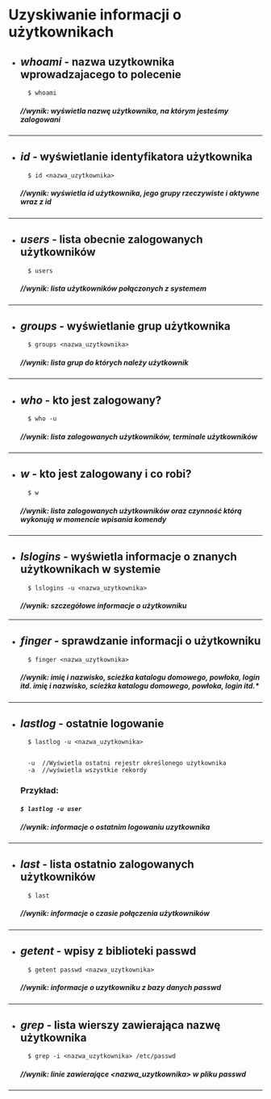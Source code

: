 # Uzyskiwanie informacji o użytkownikach

* ## _**whoami**_ - nazwa uzytkownika wprowadzajacego to polecenie 
		$ whoami
	##### *//wynik: wyświetla nazwę użytkownika, na którym jesteśmy zalogowani*
---
* ## _**id**_ - wyświetlanie identyfikatora użytkownika
		$ id <nazwa_uzytkownika>
	##### *//wynik: wyświetla id użytkownika, jego grupy rzeczywiste i aktywne wraz z id*
---
* ## _**users**_ - lista obecnie zalogowanych użytkowników
		$ users
	##### *//wynik: lista użytkowników połączonych z systemem*
---
* ## _**groups**_ - wyświetlanie grup użytkownika 
		$ groups <nazwa_uzytkownika>
	##### *//wynik: lista grup do których należy użytkownik*
---
* ## _**who**_ - kto jest zalogowany?
 		$ who -u
	##### *//wynik: lista zalogowanych użytkowników, terminale użytkowników*
---
* ## _**w**_ - kto jest zalogowany i co robi?
		$ w
	##### *//wynik: lista zalogowanych użytkowników oraz czynność którą wykonują w momencie wpisania komendy*
---
* ## _**lslogins**_ - wyświetla informacje o znanych użytkownikach w systemie
		$ lslogins -u <nazwa_uzytkownika>
	#### *//wynik: szczegółowe informacje o użytkowniku*
---
* ## _**finger**_ - sprawdzanie informacji o użytkowniku
		$ finger <nazwa_uzytkownika>
	#####   *//wynik: imię i nazwisko, scieżka katalogu domowego, powłoka, login itd.* imię i nazwisko, scieżka katalogu domowego, powłoka, login itd.*
---
* ## _**lastlog**_ - ostatnie logowanie
		$ lastlog -u <nazwa_uzytkownika>


		-u 	//Wyświetla ostatni rejestr określonego użytkownika
		-a 	//wyświetla wszystkie rekordy

	### Przykład:
	#### *`$ lastlog -u user`*
	##### *//wynik: informacje o ostatnim logowaniu uzytkownika*
---
* ## _**last**_ - lista ostatnio zalogowanych użytkowników
		$ last
	##### *//wynik: informacje o czasie połączenia użytkowników*
---
* ## _**getent**_ - wpisy z biblioteki passwd
		$ getent passwd <nazwa_uzytkownika>
	##### *//wynik: informacje o uzytkowniku z bazy danych passwd*
---
* ## _**grep**_ - lista wierszy zawierająca nazwę użytkownika
		$ grep -i <nazwa_uzytkownika> /etc/passwd
	##### *//wynik: linie zawierające <nazwa_uzytkownika> w pliku passwd*
---


	


	






